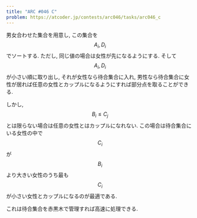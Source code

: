 ```yaml
---
title: "ARC #046 C"
problem: https://atcoder.jp/contests/arc046/tasks/arc046_c
---
```

男女合わせた集合を用意し, この集合を $$ A_i, D_i $$ でソートする. ただし, 同じ値の場合は女性が先になるようにする. そして $$ A_i, D_i $$ が小さい順に取り出し, それが女性なら待合集合に入れ, 男性なら待合集合に女性が居れば任意の女性とカップルになるようにすれば部分点を取ることができる.

しかし, $$ B_i \leq C_j $$ とは限らない場合は任意の女性とはカップルになれない. この場合は待合集合にいる女性の中で $$ C_i $$ が　$$ B_i $$ より大きい女性のうち最も $$ C_i $$ が小さい女性とカップルになるのが最適である.

これは待合集合を赤黒木で管理すれば高速に処理できる.
